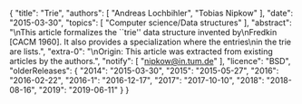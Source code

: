 {
    "title": "Trie",
    "authors": [
        "Andreas Lochbihler",
        "Tobias Nipkow"
    ],
    "date": "2015-03-30",
    "topics": [
        "Computer science/Data structures"
    ],
    "abstract": "\nThis article formalizes the ``trie'' data structure invented by\nFredkin [CACM 1960]. It also provides a specialization where the entries\nin the trie are lists.",
    "extra-0": "\nOrigin: This article was extracted from existing articles by the authors.",
    "notify": [
        "nipkow@in.tum.de"
    ],
    "licence": "BSD",
    "olderReleases": {
        "2014": "2015-03-30",
        "2015": "2015-05-27",
        "2016": "2016-02-22",
        "2016-1": "2016-12-17",
        "2017": "2017-10-10",
        "2018": "2018-08-16",
        "2019": "2019-06-11"
    }
}